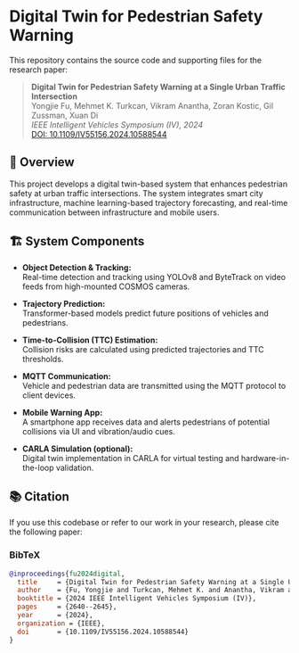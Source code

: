 # Digital Twin for Pedestrian Safety Warning

This repository contains the source code and supporting files for the research paper:

> **Digital Twin for Pedestrian Safety Warning at a Single Urban Traffic Intersection**  
> Yongjie Fu, Mehmet K. Turkcan, Vikram Anantha, Zoran Kostic, Gil Zussman, Xuan Di  
> *IEEE Intelligent Vehicles Symposium (IV), 2024*  
> [DOI: 10.1109/IV55156.2024.10588544](https://ieeexplore.ieee.org/document/10588544)

## 📌 Overview

This project develops a digital twin-based system that enhances pedestrian safety at urban traffic intersections. The system integrates smart city infrastructure, machine learning-based trajectory forecasting, and real-time communication between infrastructure and mobile users.

## 🏗 System Components

- **Object Detection & Tracking:**  
  Real-time detection and tracking using YOLOv8 and ByteTrack on video feeds from high-mounted COSMOS cameras.

- **Trajectory Prediction:**  
  Transformer-based models predict future positions of vehicles and pedestrians.

- **Time-to-Collision (TTC) Estimation:**  
  Collision risks are calculated using predicted trajectories and TTC thresholds.

- **MQTT Communication:**  
  Vehicle and pedestrian data are transmitted using the MQTT protocol to client devices.

- **Mobile Warning App:**  
  A smartphone app receives data and alerts pedestrians of potential collisions via UI and vibration/audio cues.

- **CARLA Simulation (optional):**  
  Digital twin implementation in CARLA for virtual testing and hardware-in-the-loop validation.
## 📚 Citation

If you use this codebase or refer to our work in your research, please cite the following paper:

### BibTeX

```bibtex
@inproceedings{fu2024digital,
  title     = {Digital Twin for Pedestrian Safety Warning at a Single Urban Traffic Intersection},
  author    = {Fu, Yongjie and Turkcan, Mehmet K. and Anantha, Vikram and Kostic, Zoran and Zussman, Gil and Di, Xuan},
  booktitle = {2024 IEEE Intelligent Vehicles Symposium (IV)},
  pages     = {2640--2645},
  year      = {2024},
  organization = {IEEE},
  doi       = {10.1109/IV55156.2024.10588544}
}
